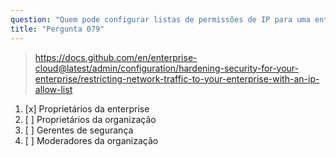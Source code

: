 ```yaml
---
question: "Quem pode configurar listas de permissões de IP para uma enterprise no GitHub?"
title: "Pergunta 079"
---
```


> https://docs.github.com/en/enterprise-cloud@latest/admin/configuration/hardening-security-for-your-enterprise/restricting-network-traffic-to-your-enterprise-with-an-ip-allow-list
1. [x] Proprietários da enterprise  
1. [ ] Proprietários da organização  
1. [ ] Gerentes de segurança  
1. [ ] Moderadores da organização  
